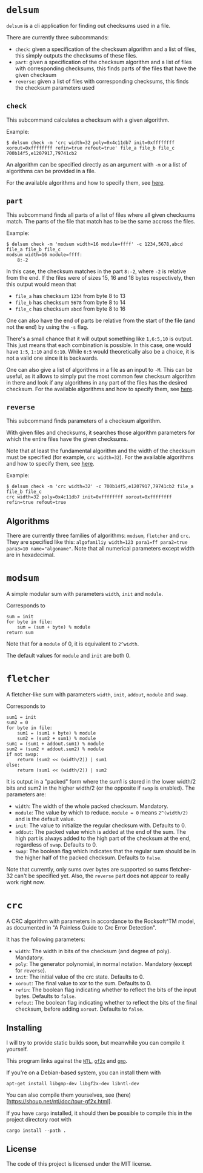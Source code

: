 `delsum`
========

`delsum` is a cli application for finding out checksums used in a file.

There are currently three subcommands:
* `check`: given a specification of the checksum algorithm and a list of files, this simply outputs the checksums of these files.
* `part`: given a specification of the checksum algorithm and a list of files with corresponding checksums, this finds parts of the files that have the given checksum
* `reverse`: given a list of files with corresponding checksums, this finds the checksum parameters used

`check`
-------
This subcommand calculates a checksum with a given algorithm.

Example:
```
$ delsum check -m 'crc width=32 poly=0x4c11db7 init=0xffffffff xorout=0xffffffff refin=true refout=true' file_a file_b file_c
700b14f5,e1207917,79741cb2
```
An algorithm can be specified directly as an argument with `-m` or a list of algorithms can be provided in a file.

For the available algorithms and how to specify them, see [here](#algorithms).

`part`
------
This subcommand finds all parts of a list of files where all given checksums match.
The parts of the file that match has to be the same accross the files.

Example:
```
$ delsum check -m 'modsum width=16 module=ffff' -c 1234,5678,abcd file_a file_b file_c
modsum width=16 module=ffff:
    8:-2
```

In this case, the checksum matches in the part `8:-2`, where `-2` is relative from the end.
If the files were of sizes 15, 16 and 18 bytes respectively, then this output would mean that
* `file_a` has checksum `1234` from byte 8 to 13
* `file_b` has checksum `5678` from byte 8 to 14
* `file_c` has checksum `abcd` from byte 8 to 16

One can also have the end of parts be relative from the start of the file (and not the end) by using the `-s` flag.

There's a small chance that it will output something like `1,6:5,10` is output.
This just means that each combination is possible.
In this case, one would have `1:5`, `1:10` and `6:10`.
While `6:5` would theoretically also be a choice, it is not a valid one since it is backwards.

One can also give a list of algorithms in a file as an input to `-M`.
This can be useful, as it allows to simply put the most common few checksum algorithm in there and look if any algorithms in any part of the files has the desired checksum.
For the available algorithms and how to specify them, see [here](#algorithms).

`reverse`
---------
This subcommand finds parameters of a checksum algorithm.

With given files and checksums, it searches those algorithm parameters for which the entire files have the given checksums.

Note that at least the fundamental algorithm and the width of the checksum must be specified (for example, `crc width=32`).
For the available algorithms and how to specify them, see [here](#algorithms).

Example:
```
$ delsum check -m 'crc width=32' -c 700b14f5,e1207917,79741cb2 file_a file_b file_c
crc width=32 poly=0x4c11db7 init=0xffffffff xorout=0xffffffff refin=true refout=true
```

Algorithms
----------
There are currently three families of algorithms: `modsum`, `fletcher` and `crc`.
They are specified like this: `algofamiliy width=123 para1=ff para2=true para3=10 name="algoname"`.
Note that all numerical parameters except width are in hexadecimal.

`modsum`
========
A simple modular sum with parameters `width`, `init` and `module`.

Corresponds to
```
sum = init
for byte in file:
    sum = (sum + byte) % module
return sum
```
Note that for a `module` of 0, it is equivalent to `2^width`.

The default values for `module` and `init` are both 0.

`fletcher`
==========
A fletcher-like sum with parameters `width`, `init`, `addout`, `module` and `swap`.

Corresponds to
```
sum1 = init
sum2 = 0
for byte in file:
    sum1 = (sum1 + byte) % module
    sum2 = (sum2 + sum1) % module
sum1 = (sum1 + addout.sum1) % module
sum2 = (sum2 + addout.sum2) % module
if not swap:
    returm (sum2 << (width/2)) | sum1
else:
    returm (sum1 << (width/2)) | sum2
```

It is output in a "packed" form where the sum1 is stored in the lower width/2 bits and sum2 in the higher width/2 (or the opposite if `swap` is enabled).
The parameters are:
* `width`: The width of the whole packed checksum. Mandatory.
* `module`: The value by which to reduce. `module = 0` means `2^(width/2)` and is the default value.
* `init`: The value to initialize the regular checksum with. Defaults to 0.
* `addout`: The packed value which is added at the end of the sum. The high part is always added to the high part of the checksum at the end, regardless of `swap`. Defaults to 0.
* `swap`: The boolean flag which indicates that the regular sum should be in the higher half of the packed checksum. Defaults to `false`.

Note that currently, only sums over bytes are supported so sums fletcher-32 can't be specified yet.
Also, the `reverse` part does not appear to really work right now.

`crc`
=====
A CRC algorithm with parameters in accordance to the Rocksoft^TM model, as documented in "A Painless Guide to Crc Error Detection".

It has the following parameters:
* `width`: The width in bits of the checksum (and degree of poly). Mandatory.
* `poly`: The generator polynomial, in normal notation. Mandatory (except for `reverse`).
* `init`: The initial value of the crc state. Defaults to 0.
* `xorout`: The final value to xor to the sum. Defaults to 0.
* `refin`: The boolean flag indicating whether to reflect the bits of the input bytes. Defaults to `false`.
* `refout`: The boolean flag indicating whether to reflect the bits of the final checksum, before adding `xorout`. Defaults to `false`.

Installing
----------
I will try to provide static builds soon, but meanwhile you can compile it yourself.

This program links against the [`NTL`](https://shoup.net/ntl/), [`gf2x`](https://gitlab.inria.fr/gf2x/gf2x) and [`gmp`](https://gmplib.org/).

If you're on a Debian-based system, you can install them with
```
apt-get install libgmp-dev libgf2x-dev libntl-dev
```

You can also compile them yourselves, see (here)[https://shoup.net/ntl/doc/tour-gf2x.html].

If you have `cargo` installed, it should then be possible to compile this in the project directory root with
```
cargo install --path .
```

License
-------
The code of this project is licensed under the MIT license.